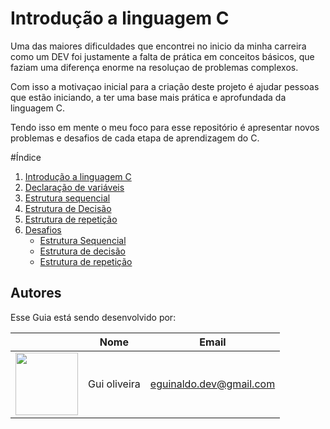 # Introdução a linguagem C

Uma das maiores dificuldades que encontrei no inicio da minha carreira como um DEV foi justamente a falta de prática em conceitos básicos, que faziam uma diferença enorme na resoluçao de problemas complexos.

Com isso a motivaçao inicial para a criação deste projeto é ajudar pessoas que estão iniciando, a ter uma base mais prática e aprofundada da linguagem C.

Tendo isso em mente o meu foco para esse repositório é apresentar novos problemas e desafios de cada etapa de aprendizagem do C. 

#Índice

1. [Introdução a linguagem C]()
2. [Declaração de variáveis]()
3. [Estrutura sequencial]()
4. [Estrutura de Decisão]()
5. [Estrutura de repetição]()
6. [Desafios]()
   - [Estrutura Sequencial]()
   - [Estrutura de decisão]()
   - [Estrutura de repetição]()

## Autores
Esse Guia está sendo desenvolvido por:

|  | Nome | Email |
| ------ | ---- | ----- |
| <img src="https://avatars.githubusercontent.com/u/80064267?s=400&u=d64df3da9781f0ff7a45556b1f84ac6c7fd6b59c&v=4)" width="100">  | Gui oliveira | eguinaldo.dev@gmail.com | [jeferson.lima@utfpr.edu.br](mailto:jeferson.lima@utfpr.edu.br)

